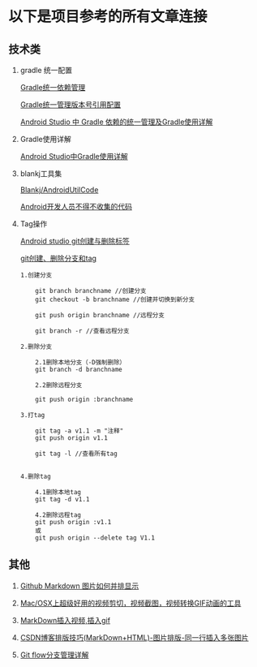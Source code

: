 
# 以下是项目参考的所有文章连接

## 技术类

1. gradle 统一配置
   
   [Gradle统一依赖管理](https://blog.csdn.net/cai_iac/article/details/51850291)
   
   [Gradle统一管理版本号引用配置](https://blog.csdn.net/wangshixu2015/article/details/80391591 )
   
   [Android Studio 中 Gradle 依赖的统一管理及Gradle使用详解](https://blog.csdn.net/myboyer/article/details/79229151)

2. Gradle使用详解

    [Android Studio中Gradle使用详解](https://blog.gokit.info/post/android-gradle-deep-dive/)

3. blankj工具集 

    [Blankj/AndroidUtilCode](https://github.com/Blankj/AndroidUtilCode)
    
    [Android开发人员不得不收集的代码](https://blankj.com/2016/07/31/android-utils-code/)

4. Tag操作
    
    [Android studio git创建与删除标签](https://blog.csdn.net/u011458979/article/details/78063803)
    
    [git创建、删除分支和tag](https://blog.csdn.net/revitalizing/article/details/49056411)
    
    ```
    1.创建分支
    
        git branch branchname //创建分支
        git checkout -b branchname //创建并切换到新分支
    
        git push origin branchname //远程分支
    
        git branch -r //查看远程分支

    2.删除分支
    
        2.1删除本地分支（-D强制删除）
        git branch -d branchname
        
        2.2删除远程分支
        
        git push origin :branchname
    
    3.打tag
    
        git tag -a v1.1 -m "注释"
        git push origin v1.1
    
        git tag -l //查看所有tag

    
    4.删除tag
    
        4.1删除本地tag
        git tag -d v1.1
        
        4.2删除远程tag
        git push origin :v1.1 
        或
        git push origin --delete tag V1.1
    ```
## 其他

1. [Github Markdown 图片如何并排显示](https://www.cnblogs.com/tsingke/p/10901654.html)

2. [Mac/OSX上超级好用的视频剪切，视频截图，视频转换GIF动画的工具](https://www.jianshu.com/p/134c78f5b129)

3. [MarkDown插入视频,插入gif](https://blog.csdn.net/ruingman/article/details/51393810)

4. [CSDN博客排版技巧(MarkDown+HTML)-图片排版-同一行插入多张图片](https://blog.csdn.net/qq_33826564/article/details/81303230)

5. [Git flow分支管理详解](https://blog.csdn.net/jinmie0193/article/details/94184833)
